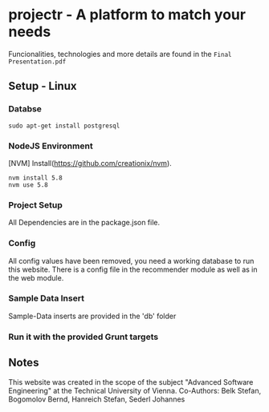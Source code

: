 # projectr - A platform to match your needs

Funcionalities, technologies and more details are found in the `Final Presentation.pdf`

## Setup - Linux

### Databse
`sudo apt-get install postgresql`

### NodeJS Environment

[NVM] Install(https://github.com/creationix/nvm).

`nvm install 5.8`  
`nvm use 5.8`

### Project Setup

All Dependencies are in the package.json file.

### Config

All config values have been removed, you need a working database to run this website.
There is a config file in the recommender module as well as in the web module.

### Sample Data Insert

Sample-Data inserts are provided in the 'db' folder

### Run it with the provided Grunt targets

## Notes

This website was created in the scope of the subject "Advanced Software Engineering" at the Technical University of Vienna.
Co-Authors: Belk Stefan, Bogomolov Bernd, Hanreich Stefan, Sederl Johannes